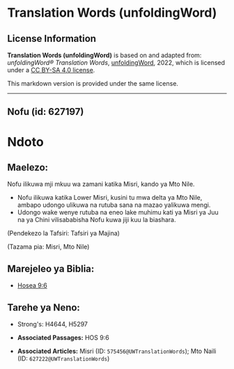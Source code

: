 # Translation Words (unfoldingWord)

## License Information

**Translation Words (unfoldingWord)** is based on and adapted from: _unfoldingWord® Translation Words_, [unfoldingWord](https://unfoldingword.org/utw), 2022, which is licensed under a [CC BY-SA 4.0 license](https://creativecommons.org/licenses/by-sa/4.0/legalcode.en).

This markdown version is provided under the same license.



--------------------------------

## Nofu (id: 627197)

Ndoto
=====

Maelezo:
--------

Nofu ilikuwa mji mkuu wa zamani katika Misri, kando ya Mto Nile.

* Nofu ilikuwa katika Lower Misri, kusini tu mwa delta ya Mto Nile, ambapo udongo ulikuwa na rutuba sana na mazao yalikuwa mengi.
* Udongo wake wenye rutuba na eneo lake muhimu kati ya Misri ya Juu na ya Chini vilisababisha Nofu kuwa jiji kuu la biashara.

(Pendekezo la Tafsiri: Tafsiri ya Majina)

(Tazama pia: Misri, Mto Nile)

Marejeleo ya Biblia:
--------------------

* [Hosea 9:6](https://ref.ly/Hos9:6)

Tarehe ya Neno:
---------------

* Strong's: H4644, H5297

* **Associated Passages:** HOS 9:6
* **Associated Articles:** Misri (ID: `575456@UWTranslationWords`); Mto Naili (ID: `627222@UWTranslationWords`)

